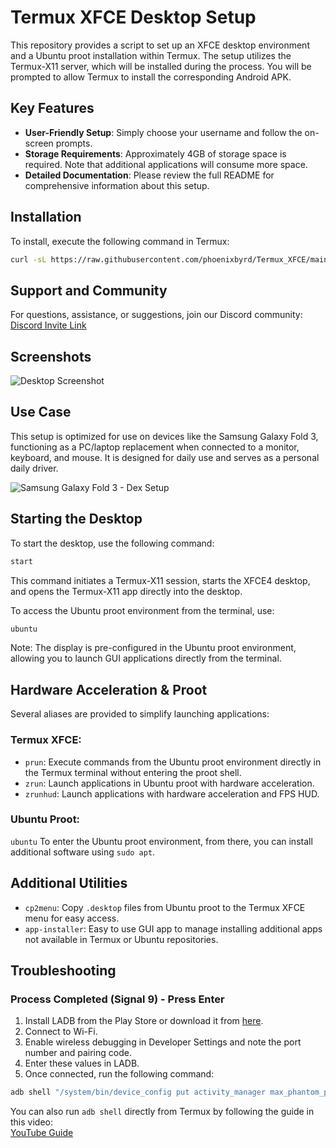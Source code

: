 # Termux XFCE Desktop Setup

This repository provides a script to set up an XFCE desktop environment and a Ubuntu proot installation within Termux. The setup utilizes the Termux-X11 server, which will be installed during the process. You will be prompted to allow Termux to install the corresponding Android APK.

## Key Features
- **User-Friendly Setup**: Simply choose your username and follow the on-screen prompts.
- **Storage Requirements**: Approximately 4GB of storage space is required. Note that additional applications will consume more space.
- **Detailed Documentation**: Please review the full README for comprehensive information about this setup.

## Installation

To install, execute the following command in Termux:

```bash
curl -sL https://raw.githubusercontent.com/phoenixbyrd/Termux_XFCE/main/install_xfce_native.sh -o install.sh && bash install.sh
```

## Support and Community

For questions, assistance, or suggestions, join our Discord community:  
[Discord Invite Link](https://discord.gg/pNMVrZu5dm)

## Screenshots

![Desktop Screenshot](screenshot2.png)

## Use Case

This setup is optimized for use on devices like the Samsung Galaxy Fold 3, functioning as a PC/laptop replacement when connected to a monitor, keyboard, and mouse. It is designed for daily use and serves as a personal daily driver.

![Samsung Galaxy Fold 3 - Dex Setup](desk.jpg)

## Starting the Desktop

To start the desktop, use the following command:

```bash
start
```

This command initiates a Termux-X11 session, starts the XFCE4 desktop, and opens the Termux-X11 app directly into the desktop.

To access the Ubuntu proot environment from the terminal, use:

```bash
ubuntu
```

Note: The display is pre-configured in the Ubuntu proot environment, allowing you to launch GUI applications directly from the terminal.

## Hardware Acceleration & Proot

Several aliases are provided to simplify launching applications:

### Termux XFCE:
- `prun`: Execute commands from the Ubuntu proot environment directly in the Termux terminal without entering the proot shell.
- `zrun`: Launch applications in Ubuntu proot with hardware acceleration.
- `zrunhud`: Launch applications with hardware acceleration and FPS HUD.

### Ubuntu Proot:
`ubuntu` To enter the Ubuntu proot environment, from there, you can install additional software using `sudo apt`.

## Additional Utilities

- `cp2menu`: Copy `.desktop` files from Ubuntu proot to the Termux XFCE menu for easy access.
- `app-installer`: Easy to use GUI app to manage installing additional apps not available in Termux or Ubuntu repositories.

## Troubleshooting

### Process Completed (Signal 9) - Press Enter

1. Install LADB from the Play Store or download it from [here](https://github.com/hyperio546/ladb-builds/releases).
2. Connect to Wi-Fi.
3. Enable wireless debugging in Developer Settings and note the port number and pairing code.
4. Enter these values in LADB.
5. Once connected, run the following command:

```bash
adb shell "/system/bin/device_config put activity_manager max_phantom_processes 2147483647"
```

You can also run `adb shell` directly from Termux by following the guide in this video:  
[YouTube Guide](https://www.youtube.com/watch?v=BHc7uvX34bM)
